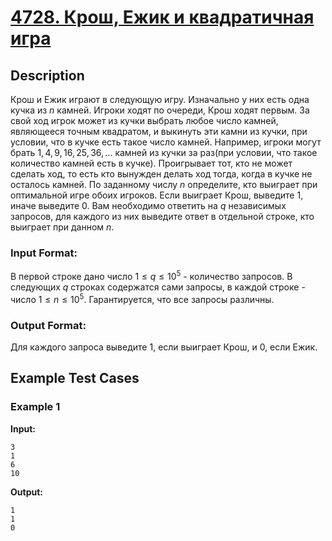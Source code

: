 # [4728. Крош, Ежик и квадратичная игра](https://coderun.yandex.ru/problem/krosh-and-game)

## Description

Крош и Ежик играют в следующую игру. Изначально у них есть одна кучка из $n$ камней. Игроки ходят по очереди, Крош ходят первым. За свой ход игрок может из кучки выбрать любое число камней, являющееся точным квадратом, и выкинуть эти камни из кучки, при условии, что в кучке есть такое число камней. Например, игроки могут брать $1, 4, 9, 16, 25, 36, ...$ камней из кучки за раз(при условии, что такое количество камней есть в кучке). Проигрывает тот, кто не может сделать ход, то есть кто вынужден делать ход тогда, когда в кучке не осталось камней. По заданному числу $n$ определите, кто выиграет при оптимальной игре обоих игроков. Если выиграет Крош, выведите $1$, иначе выведите $0$. Вам необходимо ответить на $q$ независимых запросов, для каждого из них выведите ответ в отдельной строке, кто выиграет при данном $n$.

### Input Format:

В первой строке дано число $1 \le q \le 10^5$ - количество запросов. В следующих $q$ строках содержатся сами запросы, в каждой строке - число $1 \le n \le 10^5$. Гарантируется, что все запросы различны.

### Output Format:

Для каждого запроса выведите $1$, если выиграет Крош, и $0$, если Ежик.



## Example Test Cases

### Example 1

**Input:**
```
3
1
6
10

```

**Output:**
```
1
1
0

```

